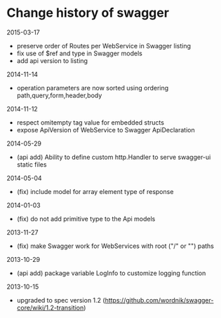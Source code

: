 Change history of swagger
=
2015-03-17
- preserve order of Routes per WebService in Swagger listing
- fix use of $ref and type in Swagger models
- add api version to listing

2014-11-14
- operation parameters are now sorted using ordering path,query,form,header,body

2014-11-12
- respect omitempty tag value for embedded structs
- expose ApiVersion of WebService to Swagger ApiDeclaration

2014-05-29
- (api add) Ability to define custom http.Handler to serve swagger-ui static files

2014-05-04
- (fix) include model for array element type of response

2014-01-03
- (fix) do not add primitive type to the Api models

2013-11-27
- (fix) make Swagger work for WebServices with root ("/" or "") paths

2013-10-29
- (api add) package variable LogInfo to customize logging function

2013-10-15
- upgraded to spec version 1.2 (https://github.com/wordnik/swagger-core/wiki/1.2-transition)